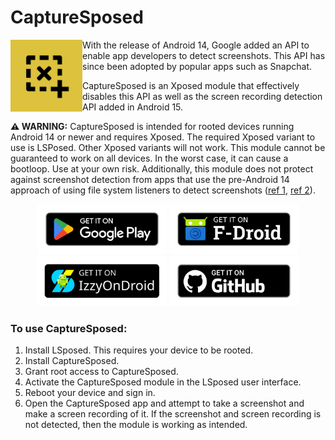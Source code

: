 # CaptureSposed
<img align="left" src="https://raw.githubusercontent.com/99keshav99/CaptureSposed/master/images/ic_launcher-playstore.png" width="115" />

With the release of Android 14, Google added an API to enable app developers to detect screenshots. This API has since been adopted by popular apps such as Snapchat.

CaptureSposed is an Xposed module that effectively disables this API as well as the screen recording detection API added in Android 15.

**⚠️ WARNING:** CaptureSposed is intended for rooted devices running Android 14 or newer and requires Xposed. The required Xposed variant to use is LSPosed. Other Xposed variants will not work. This module cannot be guaranteed to work on all devices. In the worst case, it can cause a bootloop. Use at your own risk. Additionally, this module does not protect against screenshot detection from apps that use the pre-Android 14 approach of using file system listeners to detect screenshots ([ref 1](https://abangfadli.medium.com/shotwatch-android-screenshot-detector-library-6a75d7242109), [ref 2](https://viveksb007.wordpress.com/2017/11/10/how-snapchat-detects-when-screenshot-is-taken-hypothesis/)).

<p align="center">
  <a href="https://play.google.com/store/apps/details?id=com.keshav.capturesposed"><img src="https://raw.githubusercontent.com/99keshav99/CaptureSposed/master/images/download-buttons/google-play-badge.png" height="80" /></a>
  <a href="https://f-droid.org/packages/com.keshav.capturesposed/"><img src="https://raw.githubusercontent.com/99keshav99/CaptureSposed/master/images/download-buttons/get-it-on.png" height="80" /></a>
  <br />
  <a href="https://apt.izzysoft.de/packages/com.keshav.capturesposed"><img src="https://raw.githubusercontent.com/99keshav99/CaptureSposed/master/images/download-buttons/IzzyOnDroidButton.png" height="80" /></a>
  <a href="https://github.com/99keshav99/CaptureSposed/releases"><img src="https://raw.githubusercontent.com/99keshav99/CaptureSposed/master/images/download-buttons/badge_github.png" height="80" /></a>
</p>

### To use CaptureSposed:
1. Install LSposed. This requires your device to be rooted.
2. Install CaptureSposed.
3. Grant root access to CaptureSposed.
4. Activate the CaptureSposed module in the LSposed user interface.
5. Reboot your device and sign in.
6. Open the CaptureSposed app and attempt to take a screenshot and make a screen recording of it. If the screenshot and screen recording is not detected, then the module is working as intended.
